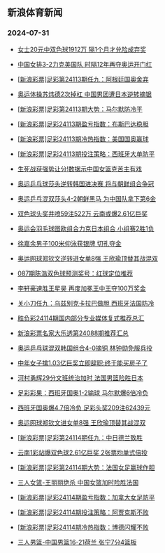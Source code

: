 ## 新浪体育新闻 
### 2024-07-31

+ [女士20元中双色球1912万 隔1个月才兑险成弃奖](https://sports.sina.com.cn/l/2024-07-30/doc-incfwiqq0391782.shtml)

+ [中国女排3-2力克美国队 时隔12年再夺奥运开门红](https://sports.sina.com.cn/others/volleyball/2024-07-30/doc-incfvsss8645699.shtml)

+ [[新浪彩票]足彩第24113期任九：阿根廷国奥舍弃](https://sports.sina.com.cn/l/2024-07-30/doc-incfwiqq0399268.shtml)

+ [奥运体操苏炜德2次掉杠 中国男团遭日本逆转摘银](https://sports.sina.com.cn/others/ticao/2024-07-30/doc-incfwiqk8311777.shtml)

+ [[新浪彩票]足彩第24113期大势：马尔默防冷平](https://sports.sina.com.cn/l/2024-07-30/doc-incfwiqr7176487.shtml)

+ [[新浪彩票]足彩24113期盈亏指数：布斯巴达稳胆](https://sports.sina.com.cn/l/2024-07-30/doc-incfwiqn5097131.shtml)

+ [[新浪彩票]足彩24113期冷热指数：美国国奥赢球](https://sports.sina.com.cn/l/2024-07-30/doc-incfwiqn5088714.shtml)

+ [[新浪彩票]足彩24113期投注策略：西班牙大单防平](https://sports.sina.com.cn/l/2024-07-30/doc-incfwiqn5096848.shtml)

+ [生死战获强势让分!数据示中国女篮克苦主有戏](https://sports.sina.com.cn/l/2024-07-30/doc-incfwynh0115781.shtml)

+ [奥运乒乓球莎头逆转韩国进决赛 将与朝鲜组合争冠](https://sports.sina.com.cn/others/pingpang/2024-07-30/doc-incfvssx7520292.shtml)

+ [奥运乒乓混双莎头4-2朝鲜黑马 为中国队拿下第6金](https://sports.sina.com.cn/others/pingpang/2024-07-30/doc-incfxriw4570325.shtml)

+ [双色球头奖井喷59注522万 云南或爆2.61亿巨奖](https://sports.sina.com.cn/l/2024-07-30/doc-incfxriu7798675.shtml)

+ [奥运会羽毛球图欧组合力克日本组合 小组赛2胜1负](https://sports.sina.com.cn/others/badmin/2024-07-30/doc-incfxvrv9721224.shtml)

+ [徐嘉余男子100米仰泳获银牌 切孔夺金](https://sports.sina.com.cn/others/swim/2024-07-30/doc-incfwiqn5094577.shtml)

+ [奥运网球郑钦文逆转进女单8强 王欣瑜顶替其战混双](https://sports.sina.com.cn/tennis/china/2024-07-30/doc-incfxrix9827860.shtml)

+ [087期陈浩双色球预测奖号：红球定位推荐](https://sports.sina.com.cn/l/2024-07-29/doc-incfuvpa9016176.shtml)

+ [李轩豪速胜王星昊 再度加冕王中王夺100万奖金](https://sports.sina.com.cn/go/2024-07-30/doc-incfxeuf6788628.shtml)

+ [关小刀任九：乌兹别克卡拉巴做胆 西班牙法国防冷](https://sports.sina.com.cn/l/2024-07-30/doc-incfxeua4755176.shtml)

+ [胜负彩24114期国内部分专业媒体复式推荐总汇](https://sports.sina.com.cn/l/2024-07-30/doc-incfwyna8042146.shtml)

+ [新浪彩票名家大乐透第24088期推荐汇总](https://sports.sina.com.cn/l/2024-07-30/doc-incfwpwk5034575.shtml)

+ [奥运乒乓球混双韩国组合4-0摘铜 林钟勋免服兵役](https://sports.sina.com.cn/others/pingpang/2024-07-30/doc-incfxkzw7907359.shtml)

+ [中年女子擒1.03亿巨奖立即辞职:终于能买房子了](https://sports.sina.com.cn/l/2024-07-31/doc-incfynpn4158447.shtml)

+ [河村勇辉29分文班统治加时 法国男篮险胜日本](https://sports.sina.com.cn/basketball/nba/2024-07-31/doc-incfynpp9380082.shtml)

+ [足彩彩果：西班牙国奥1-2输球 马尔默爆6倍冷负](https://sports.sina.com.cn/l/2024-07-31/doc-incfynpr6164896.shtml)

+ [西班牙国奥爆4.7倍冷负 足彩头奖209注62439元](https://sports.sina.com.cn/l/2024-07-31/doc-incfynpr6164896.shtml)

+ [奥运网球郑钦文进女单8强 王欣瑜顶替其战混双](https://sports.sina.com.cn/tennis/china/2024-07-30/doc-incfxrix9827860.shtml)

+ [[新浪彩票]足彩第24114期任九：中日德兰致胜](https://sports.sina.com.cn/l/2024-07-31/doc-incfysvk4029381.shtml)

+ [云南1彩站爆双色球2.61亿巨奖 2张票均单式倍投](https://sports.sina.com.cn/l/2024-07-30/doc-incfxriu7798675.shtml)

+ [[新浪彩票]足彩第24114期大势：法国女足赢球作胆](https://sports.sina.com.cn/l/2024-07-31/doc-incfysvp6035909.shtml)

+ [三人女篮-王丽丽绝杀 中国女篮加时险胜法国](https://sports.sina.com.cn/basketball/cba/2024-07-31/doc-incfysvp6043790.shtml)

+ [[新浪彩票]足彩24114期盈亏指数：加拿大女足防平](https://sports.sina.com.cn/l/2024-07-31/doc-incfysvk4030506.shtml)

+ [[新浪彩票]足彩24114期投注策略：阿贾克斯不败](https://sports.sina.com.cn/l/2024-07-31/doc-incfysvk4029590.shtml)

+ [[新浪彩票]足彩24114期冷热指数：博德闪耀不败](https://sports.sina.com.cn/l/2024-07-31/doc-incfyxch3954133.shtml)

+ [三人男篮-中国男篮16-21荷兰 张宁7分4篮板](https://sports.sina.com.cn/basketball/cba/2024-07-31/doc-incfysvp6045600.shtml)

